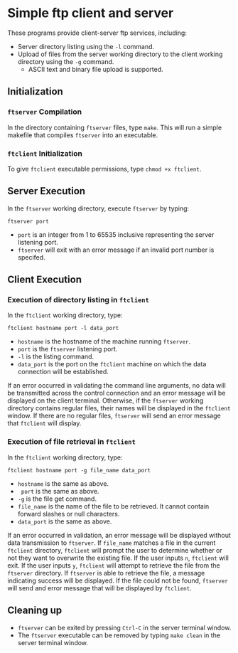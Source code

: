 # Simple ftp client and server

These programs provide client-server ftp services, including:

* Server directory listing using the `-l` command.
* Upload of files from the server working directory to the client working directory using the `-g` command.
	* ASCII text and binary file upload is supported.

## Initialization

###  `ftserver` Compilation

In the directory containing ``ftserver`` files, type `make`. This will run a simple makefile that compiles ``ftserver`` into an executable.

### `ftclient` Initialization

To give ``ftclient`` executable permissions, type `chmod +x ftclient`.

## Server Execution

In the ``ftserver`` working directory, execute ``ftserver`` by typing:

`ftserver port`

* ``port`` is an integer from 1 to 65535 inclusive representing the server listening port.
* ``ftserver`` will exit with an error message if an invalid port number is specifed.

## Client Execution

### Execution of directory listing in `ftclient`

In the ``ftclient`` working directory, type: 

`ftclient hostname port -l data_port`

* ``hostname`` is the hostname of the machine running ``ftserver``.
* ``port`` is the ``ftserver`` listening port.
* ``-l`` is the listing command.
* ``data_port`` is the port on the ``ftclient`` machine on which the data connection will be established.

If an error occurred in validating the command line arguments, no data will be transmitted across the control connection and an error message will be displayed on the client terminal. Otherwise, if the ``ftserver`` working directory contains regular files, their names will be displayed in the ``ftclient`` window. If there are no regular files, ``ftserver`` will send an error message that ``ftclient`` will display.

### Execution of file retrieval in `ftclient`

In the ``ftclient`` working directory, type:

`ftclient hostname port -g file_name data_port`

* ``hostname`` is the same as above.
* `` port`` is the same as  above.
* ``-g`` is the file get command.
* ``file_name`` is the name of the file to be retrieved. It cannot contain forward slashes or null characters.
* ``data_port`` is the same as above.
 
If an error occurred in validation, an error message will be displayed without data transmission to ``ftserver``. If ``file_name`` matches a file in the current ``ftclient`` directory, ``ftclient`` will prompt the user to determine whether or not they want to overwrite the existing file. If the user inputs ``n``, ``ftclient`` will exit. If the user inputs ``y``, ``ftclient`` will attempt to retrieve the file from the ``ftserver`` directory. If ``ftserver`` is able to retrieve the file, a message indicating success will be displayed. If the file  could not be found, ``ftserver`` will send and error message that will be displayed by ``ftclient``.

## Cleaning up

* ``ftserver`` can be exited by pressing ``Ctrl-C`` in the server terminal window.
* The ``ftserver`` executable can be removed by typing `make clean` in the server terminal window. 
